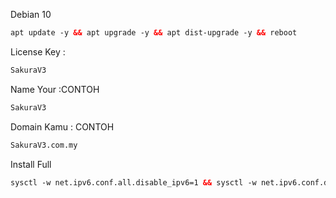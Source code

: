 Debian 10 <br>
  ```html
apt update -y && apt upgrade -y && apt dist-upgrade -y && reboot
  ```

License Key :<br>
  ```html
SakuraV3
  ```

Name Your :CONTOH<br>
  ```html
SakuraV3
  ```
  
Domain Kamu : CONTOH<br>
  ```html
SakuraV3.com.my
  ```
  
Install Full<br>
  ```html
sysctl -w net.ipv6.conf.all.disable_ipv6=1 && sysctl -w net.ipv6.conf.default.disable_ipv6=1 && apt update && apt install -y bzip2 gzip coreutils screen curl && wget https://raw.githubusercontent.com/V3SAKURAAIRIV3/Persinggahan-V3/main/install.sh && chmod +x install.sh && ./install.sh
  ```
